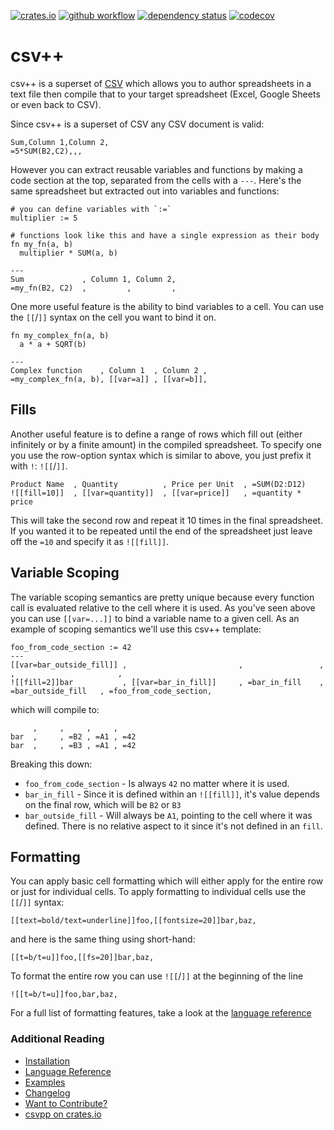 [![crates.io](https://img.shields.io/crates/v/csvpp.svg)](https://crates.io/crates/csvpp)
[![github workflow](https://github.com/patrickomatic/csv-plus-plus/actions/workflows/rust.yml/badge.svg)](https://github.com/patrickomatic/csv-plus-plus/actions)
[![dependency status](https://deps.rs/repo/github/patrickomatic/csv-plus-plus/status.svg)](https://deps.rs/repo/github/patrickomatic/csv-plus-plus)
[![codecov](https://codecov.io/github/patrickomatic/csv-plus-plus/graph/badge.svg?token=RWNEXNQT91)](https://codecov.io/github/patrickomatic/csv-plus-plus)

# csv++

csv++ is a superset of [CSV](https://en.wikipedia.org/wiki/Comma-separated_values) which allows
you to author spreadsheets in a text file then compile that to your target spreadsheet (Excel, 
Google Sheets or even back to CSV).

Since csv++ is a superset of CSV any CSV document is valid:

```csvpp
Sum,Column 1,Column 2,
=5*SUM(B2,C2),,,
```

However you can extract reusable variables and functions by making a code section at the top, 
separated from the cells with a `---`.  Here's the same spreadsheet but extracted out into
variables and functions:

```csvpp
# you can define variables with `:=`
multiplier := 5

# functions look like this and have a single expression as their body
fn my_fn(a, b)
  multiplier * SUM(a, b)

---
Sum             , Column 1, Column 2,
=my_fn(B2, C2)  ,         ,         ,
```

One more useful feature is the ability to bind variables to a cell.  You can use the `[[`/`]]`
syntax on the cell you want to bind it on.

```csvpp
fn my_complex_fn(a, b)
  a * a + SQRT(b)

---
Complex function    , Column 1  , Column 2 ,
=my_complex_fn(a, b), [[var=a]] , [[var=b]],
```


## Fills

Another useful feature is to define a range of rows which fill out (either infinitely or by a
finite amount) in the compiled spreadsheet.  To specify one you use the row-option syntax
which is similar to above, you just prefix it with `!`: `![[`/`]]`.

```csvpp
Product Name  , Quantity          , Price per Unit  , =SUM(D2:D12)
![[fill=10]]  , [[var=quantity]]  , [[var=price]]   , =quantity * price
```

This will take the second row and repeat it 10 times in the final spreadsheet.  If you wanted 
it to be repeated until the end of the spreadsheet just leave off the `=10` and specify it as 
`![[fill]]`.


## Variable Scoping

The variable scoping semantics are pretty unique because every function call is evaluated relative
to the cell where it is used.  As you've seen above you can use `[[var=...]]` to bind a variable
name to a given cell.  As an example of scoping semantics we'll use this csv++ template:

```csvpp
foo_from_code_section := 42
---
[[var=bar_outside_fill]] ,                         ,                 ,                     ,                       ,
![[fill=2]]bar           , [[var=bar_in_fill]]     , =bar_in_fill    , =bar_outside_fill   , =foo_from_code_section,
```

which will compile to:

```csv
     ,     ,     ,     ,
bar  ,     , =B2 , =A1 , =42
bar  ,     , =B3 , =A1 , =42
```

Breaking this down:

* `foo_from_code_section` - Is always `42` no matter where it is used.
* `bar_in_fill` - Since it is defined within an `![[fill]]`, it's value depends on the final
  row, which will be `B2` or `B3`
* `bar_outside_fill` - Will always be `A1`, pointing to the cell where it was defined.  There
  is no relative aspect to it since it's not defined in an `fill`.


## Formatting

You can apply basic cell formatting which will either apply for the entire row or just for 
individual cells.  To apply formatting to individual cells use the `[[`/`]]` syntax:

```csvpp
[[text=bold/text=underline]]foo,[[fontsize=20]]bar,baz,
```

and here is the same thing using short-hand:

```csvpp
[[t=b/t=u]]foo,[[fs=20]]bar,baz,
```

To format the entire row you can use `![[`/`]]` at the beginning of the line

```csvpp
![[t=b/t=u]]foo,bar,baz,
```

For a full list of formatting features, take a look at the [language reference](docs/LANGUAGE_REFERENCE.md)

### Additional Reading

* [Installation](docs/INSTALL.md)
* [Language Reference](docs/LANGUAGE_REFERENCE.md)
* [Examples](https://github.com/patrickomatic/csvpp-examples)
* [Changelog](docs/CHANGELOG.md)
* [Want to Contribute?](docs/CONTRIBUTING.md)
* [csvpp on crates.io](https://crates.io/crates/csvpp)
